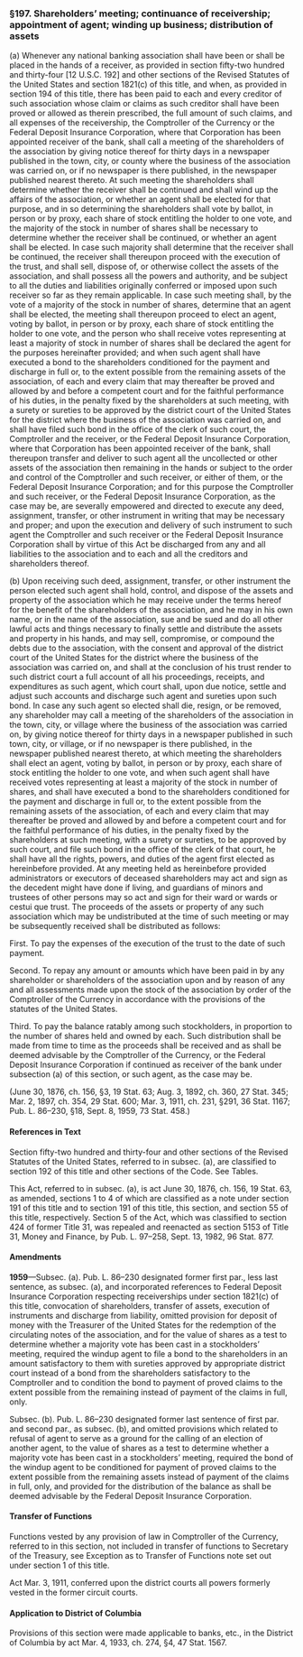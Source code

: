 ### §197. Shareholders’ meeting; continuance of receivership; appointment of agent; winding up business; distribution of assets ###

(a) Whenever any national banking association shall have been or shall be placed in the hands of a receiver, as provided in section fifty-two hundred and thirty-four [12 U.S.C. 192] and other sections of the Revised Statutes of the United States and section 1821(c) of this title, and when, as provided in section 194 of this title, there has been paid to each and every creditor of such association whose claim or claims as such creditor shall have been proved or allowed as therein prescribed, the full amount of such claims, and all expenses of the receivership, the Comptroller of the Currency or the Federal Deposit Insurance Corporation, where that Corporation has been appointed receiver of the bank, shall call a meeting of the shareholders of the association by giving notice thereof for thirty days in a newspaper published in the town, city, or county where the business of the association was carried on, or if no newspaper is there published, in the newspaper published nearest thereto. At such meeting the shareholders shall determine whether the receiver shall be continued and shall wind up the affairs of the association, or whether an agent shall be elected for that purpose, and in so determining the shareholders shall vote by ballot, in person or by proxy, each share of stock entitling the holder to one vote, and the majority of the stock in number of shares shall be necessary to determine whether the receiver shall be continued, or whether an agent shall be elected. In case such majority shall determine that the receiver shall be continued, the receiver shall thereupon proceed with the execution of the trust, and shall sell, dispose of, or otherwise collect the assets of the association, and shall possess all the powers and authority, and be subject to all the duties and liabilities originally conferred or imposed upon such receiver so far as they remain applicable. In case such meeting shall, by the vote of a majority of the stock in number of shares, determine that an agent shall be elected, the meeting shall thereupon proceed to elect an agent, voting by ballot, in person or by proxy, each share of stock entitling the holder to one vote, and the person who shall receive votes representing at least a majority of stock in number of shares shall be declared the agent for the purposes hereinafter provided; and when such agent shall have executed a bond to the shareholders conditioned for the payment and discharge in full or, to the extent possible from the remaining assets of the association, of each and every claim that may thereafter be proved and allowed by and before a competent court and for the faithful performance of his duties, in the penalty fixed by the shareholders at such meeting, with a surety or sureties to be approved by the district court of the United States for the district where the business of the association was carried on, and shall have filed such bond in the office of the clerk of such court, the Comptroller and the receiver, or the Federal Deposit Insurance Corporation, where that Corporation has been appointed receiver of the bank, shall thereupon transfer and deliver to such agent all the uncollected or other assets of the association then remaining in the hands or subject to the order and control of the Comptroller and such receiver, or either of them, or the Federal Deposit Insurance Corporation; and for this purpose the Comptroller and such receiver, or the Federal Deposit Insurance Corporation, as the case may be, are severally empowered and directed to execute any deed, assignment, transfer, or other instrument in writing that may be necessary and proper; and upon the execution and delivery of such instrument to such agent the Comptroller and such receiver or the Federal Deposit Insurance Corporation shall by virtue of this Act be discharged from any and all liabilities to the association and to each and all the creditors and shareholders thereof.

(b) Upon receiving such deed, assignment, transfer, or other instrument the person elected such agent shall hold, control, and dispose of the assets and property of the association which he may receive under the terms hereof for the benefit of the shareholders of the association, and he may in his own name, or in the name of the association, sue and be sued and do all other lawful acts and things necessary to finally settle and distribute the assets and property in his hands, and may sell, compromise, or compound the debts due to the association, with the consent and approval of the district court of the United States for the district where the business of the association was carried on, and shall at the conclusion of his trust render to such district court a full account of all his proceedings, receipts, and expenditures as such agent, which court shall, upon due notice, settle and adjust such accounts and discharge such agent and sureties upon such bond. In case any such agent so elected shall die, resign, or be removed, any shareholder may call a meeting of the shareholders of the association in the town, city, or village where the business of the association was carried on, by giving notice thereof for thirty days in a newspaper published in such town, city, or village, or if no newspaper is there published, in the newspaper published nearest thereto, at which meeting the shareholders shall elect an agent, voting by ballot, in person or by proxy, each share of stock entitling the holder to one vote, and when such agent shall have received votes representing at least a majority of the stock in number of shares, and shall have executed a bond to the shareholders conditioned for the payment and discharge in full or, to the extent possible from the remaining assets of the association, of each and every claim that may thereafter be proved and allowed by and before a competent court and for the faithful performance of his duties, in the penalty fixed by the shareholders at such meeting, with a surety or sureties, to be approved by such court, and file such bond in the office of the clerk of that court, he shall have all the rights, powers, and duties of the agent first elected as hereinbefore provided. At any meeting held as hereinbefore provided administrators or executors of deceased shareholders may act and sign as the decedent might have done if living, and guardians of minors and trustees of other persons may so act and sign for their ward or wards or cestui que trust. The proceeds of the assets or property of any such association which may be undistributed at the time of such meeting or may be subsequently received shall be distributed as follows:

First. To pay the expenses of the execution of the trust to the date of such payment.

Second. To repay any amount or amounts which have been paid in by any shareholder or shareholders of the association upon and by reason of any and all assessments made upon the stock of the association by order of the Comptroller of the Currency in accordance with the provisions of the statutes of the United States.

Third. To pay the balance ratably among such stockholders, in proportion to the number of shares held and owned by each. Such distribution shall be made from time to time as the proceeds shall be received and as shall be deemed advisable by the Comptroller of the Currency, or the Federal Deposit Insurance Corporation if continued as receiver of the bank under subsection (a) of this section, or such agent, as the case may be.

(June 30, 1876, ch. 156, §3, 19 Stat. 63; Aug. 3, 1892, ch. 360, 27 Stat. 345; Mar. 2, 1897, ch. 354, 29 Stat. 600; Mar. 3, 1911, ch. 231, §291, 36 Stat. 1167; Pub. L. 86–230, §18, Sept. 8, 1959, 73 Stat. 458.)

#### References in Text ####

Section fifty-two hundred and thirty-four and other sections of the Revised Statutes of the United States, referred to in subsec. (a), are classified to section 192 of this title and other sections of the Code. See Tables.

This Act, referred to in subsec. (a), is act June 30, 1876, ch. 156, 19 Stat. 63, as amended, sections 1 to 4 of which are classified as a note under section 191 of this title and to section 191 of this title, this section, and section 55 of this title, respectively. Section 5 of the Act, which was classified to section 424 of former Title 31, was repealed and reenacted as section 5153 of Title 31, Money and Finance, by Pub. L. 97–258, Sept. 13, 1982, 96 Stat. 877.

#### Amendments ####

**1959**—Subsec. (a). Pub. L. 86–230 designated former first par., less last sentence, as subsec. (a), and incorporated references to Federal Deposit Insurance Corporation respecting receiverships under section 1821(c) of this title, convocation of shareholders, transfer of assets, execution of instruments and discharge from liability, omitted provision for deposit of money with the Treasurer of the United States for the redemption of the circulating notes of the association, and for the value of shares as a test to determine whether a majority vote has been cast in a stockholders’ meeting, required the windup agent to file a bond to the shareholders in an amount satisfactory to them with sureties approved by appropriate district court instead of a bond from the shareholders satisfactory to the Comptroller and to condition the bond to payment of proved claims to the extent possible from the remaining instead of payment of the claims in full, only.

Subsec. (b). Pub. L. 86–230 designated former last sentence of first par. and second par., as subsec. (b), and omitted provisions which related to refusal of agent to serve as a ground for the calling of an election of another agent, to the value of shares as a test to determine whether a majority vote has been cast in a stockholders’ meeting, required the bond of the windup agent to be conditioned for payment of proved claims to the extent possible from the remaining assets instead of payment of the claims in full, only, and provided for the distribution of the balance as shall be deemed advisable by the Federal Deposit Insurance Corporation.

#### Transfer of Functions ####

Functions vested by any provision of law in Comptroller of the Currency, referred to in this section, not included in transfer of functions to Secretary of the Treasury, see Exception as to Transfer of Functions note set out under section 1 of this title.

Act Mar. 3, 1911, conferred upon the district courts all powers formerly vested in the former circuit courts.

#### Application to District of Columbia ####

Provisions of this section were made applicable to banks, etc., in the District of Columbia by act Mar. 4, 1933, ch. 274, §4, 47 Stat. 1567.